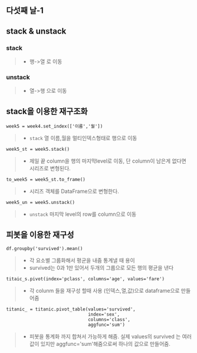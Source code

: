 ## 다섯째 날-1

## stack & unstack

### stack
> * 행->열 로 이동

### unstack
> * 열->행 으로 이동

## stack을 이용한 재구조화

```week5 = week4.set_index(['이름','월'])```
> * ```stack``` 열 이름,월을 멀티인덱스형태로 행으로 이동

```week5_st = week5.stack()```
> * 제일 끝 column을 행의 마지막level로 이동, 단 column이 남은게 없다면 시리즈로 변형된다.

```to_week5 = week5_st.to_frame()```
> * 시리즈 객체를 DataFrame으로 변형한다.

```week5_un = week5.unstack()```
> * ```unstack``` 마지막 level의 row를 column으로 이동

## 피봇을 이용한 재구성
```df.groupby('survived').mean()```
> * 각 요소별 그룹화해서 평균을 내줌 통계낼 때 용이
> * survived는 0과 1만 있어서 두개의 그룹으로 모든 행의 평균을 낸다

```titaic_s.pivot(index='pclass', columns='age', values='fare')```
> * 각 colunm 들을 재구성 할때 사용 (인덱스,열,값)으로 dataframe으로 만들어줌

```
titanic_ = titanic.pivot_table(values='survived',
                               index='sex', 
                               columns='class',
                               aggfunc='sum')
```
> * 피봇을 통계화 까지 합쳐서 가능하게 해줌. 실제 values의 survived 는 여러 값이 있지만 aggfunc='sum'해줌으로써 하나의 값으로 만들어줌.
